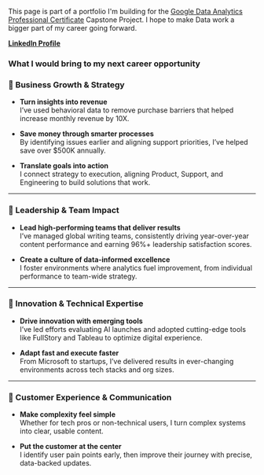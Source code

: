 This page is part of a portfolio I'm building for the [Google Data Analytics Professional Certificate](https://www.coursera.org/professional-certificates/google-data-analytics?) Capstone Project. I hope to make Data work a bigger part of my career going forward.

**[LinkedIn Profile](https://www.linkedin.com/in/enordstr/)**

### **What I would bring to my next career opportunity**


### **🔹 Business Growth & Strategy**



* **Turn insights into revenue** \
  I’ve used behavioral data to remove purchase barriers that helped increase monthly revenue by 10X. 

* **Save money through smarter processes** \
  By identifying issues earlier and aligning support priorities, I’ve helped save over $500K annually. 

* **Translate goals into action** \
  I connect strategy to execution, aligning Product, Support, and Engineering to build solutions that work. 



---


### **🔹 Leadership & Team Impact**



* **Lead high-performing teams that deliver results** \
  I’ve managed global writing teams, consistently driving year-over-year content performance and earning 96%+ leadership satisfaction scores. 

* **Create a culture of data-informed excellence** \
  I foster environments where analytics fuel improvement, from individual performance to team-wide strategy. 



---


### **🔹 Innovation & Technical Expertise**



* **Drive innovation with emerging tools** \
  I’ve led efforts evaluating AI launches and adopted cutting-edge tools like FullStory and Tableau to optimize digital experience. 

* **Adapt fast and execute faster** \
  From Microsoft to startups, I’ve delivered results in ever-changing environments across tech stacks and org sizes.


---


### **🔹 Customer Experience & Communication**



* **Make complexity feel simple** \
  Whether for tech pros or non-technical users, I turn complex systems into clear, usable content. 

* **Put the customer at the center** \
  I identify user pain points early, then improve their journey with precise, data-backed updates. 




